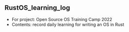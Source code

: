 ## RustOS_learning_log

- For project: Open Source OS Training Camp 2022
- Contents: record daily learning for writing an OS in Rust
